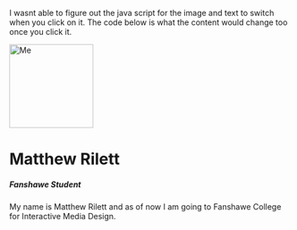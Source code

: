 I wasnt able to figure out the java script for the image and text to switch when you click on it.
The code below is what the content would change too once you click it. 













<div class="box">
  <img src="images/pic2.jpg" alt="Me" class="box-img" style="width:150px;height:150px;">
  <h1>
Matthew Rilett</h1>
<h5>
Fanshawe Student</h5>
<p>
My name is Matthew Rilett and as of now I am going to Fanshawe College for Interactive Media Design.</p>
</div>
